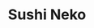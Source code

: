 ---
layout: place
title: "Sushi Neko"
permalink: /arizona/queen-creek/sushi-neko.html
stateAbbr: AZ
stateName: Arizona
cityName: Queen Creek
seo:
  name: "Sushi Neko"
  type: Restaurant
  links: https://sushi-neko.shop/
description: "Looking for sushi in Queen Creek, Arizona? Check out Sushi Neko for a delightful Japanese dining experience. Enjoy a variety of sushi and other dishes in a w..."
place_id: ChIJ_95nX5RSKocRbARw3wRcHOI
photos:
  - name: >-
      places/ChIJ_95nX5RSKocRbARw3wRcHOI/photos/AeeoHcJHbuwyQ3b2z8d1FzsHIa8qvm91M2sxazwyqdm2iZPjNojE7irDgfl0twcpivk8nAMFfYtrnyj0LABMFK0m8-yDsX9j5GHhIybIzXFMqHLWQ19dC4CtzCcAMR2hx7gO05gucMnb6Awvl-oSlWbQ1XFJ_2nvk-87G4jB9wjYvC6wyOlrZJQvGOQ7O8TbrqRCSXP42vPzkZZ1K6u1w1h4GBdUi8xgeIh6zMmeRhL2EfHb7Mr4hVrUEvG29ULEkkRQ7FFDd108LXSNtBPhc3u6rUkT_yzJ-W2LZlqbVAlE9svsmL7CKNblQTcrRSqg6hVrXd93Fx0XvlWaPuhugKFViwqUl_squPAPTgGFh7w90aWJgyUJlWqisGC-TH1iX7jCi-fZdi8uk6e8etUg5FtZfl6rjpsix54RhnET2FHDijQ2eIvQ
    widthPx: 4032
    heightPx: 2268
    authorAttributions:
      - displayName: Michael Dun
        uri: https://maps.google.com/maps/contrib/110796096810505771574
        photoUri: >-
          https://lh3.googleusercontent.com/a-/ALV-UjX5un0qQKo4aLYah6UyNMpd-Yb_-yMzj6kFTbKMaleyUqvzyeNrkw=s100-p-k-no-mo
    flagContentUri: >-
      https://www.google.com/local/imagery/report/?cb_client=maps_api_places.places_api&image_key=!1e10!2sCIHM0ogKEICAgID4uqfhrwE&hl=en-US
    googleMapsUri: >-
      https://www.google.com/maps/place//data=!3m4!1e2!3m2!1sCIHM0ogKEICAgID4uqfhrwE!2e10!4m2!3m1!1s0x872a52945f67deff:0xe21c5c04df70046c
  - name: >-
      places/ChIJ_95nX5RSKocRbARw3wRcHOI/photos/AeeoHcI5ny3yCi6FjHceyeS2XM7oHo1dPPI9Y0CZMw0mr8bHjIHvXhFrs5bfDXPQci7dXbYOW04U1QPSorj1PZ9NDVRGFHinEp8Y67Oaj1711eYbhFxhUE8tQnGdcmHY6vHZ075CJNEnmwWZ43Xn5R14W8vDaKjAEuWzrw3_UTPHc5PmQJoW0leSu6KSjEOVtfg0FqWraV04_HZklPHh5rHg2KySecwXawlHA68nnMUcG81XXs3y8XgNNdB4IEHwxVVafarGcnswlBBDczs1yu4eX9hzoMGrb3_pECMz2EUkmANvog
    widthPx: 960
    heightPx: 640
    authorAttributions:
      - displayName: Sushi Neko
        uri: https://maps.google.com/maps/contrib/109962222317149216172
        photoUri: >-
          https://lh3.googleusercontent.com/a-/ALV-UjVBfVVCE9w4cfXSs3zSQedKraVrPVP66Wg3b5Bj55jdcAVPaJIS=s100-p-k-no-mo
    flagContentUri: >-
      https://www.google.com/local/imagery/report/?cb_client=maps_api_places.places_api&image_key=!1e10!2sAF1QipPrfTjDzDJxgLiztvBHHnWwO47lsr8N5F5X-zjf&hl=en-US
    googleMapsUri: >-
      https://www.google.com/maps/place//data=!3m4!1e2!3m2!1sAF1QipPrfTjDzDJxgLiztvBHHnWwO47lsr8N5F5X-zjf!2e10!4m2!3m1!1s0x872a52945f67deff:0xe21c5c04df70046c
  - name: >-
      places/ChIJ_95nX5RSKocRbARw3wRcHOI/photos/AeeoHcI61axfnPO4N5oK5uSlziSQPm617jOMmv3l7F-W4EphLGMhf-teBYRcANlM6mc4jRxQnKPZFHOarD8AU4mdzRQrD5kNxWVAKV9nbMCjgNT2hcXWcUakMGSuvcnT6_QhAXTf9vQaow_cFzijU1cIL5ZqqdUKacAFY-H_dmEB8Ropi36325lgpQ3uJSLXM-apfeijHAd9Al7WSYBT11y6lUiy7BCTC9kpofWwYSyqgfb18HtEUUC8ir31JA5Qm2GKMqzhbZfR998BUx8QYIwR-YO-lbzPfBb26JFkJuuy13x4TQ
    widthPx: 1193
    heightPx: 672
    authorAttributions:
      - displayName: Sushi Neko
        uri: https://maps.google.com/maps/contrib/109962222317149216172
        photoUri: >-
          https://lh3.googleusercontent.com/a-/ALV-UjVBfVVCE9w4cfXSs3zSQedKraVrPVP66Wg3b5Bj55jdcAVPaJIS=s100-p-k-no-mo
    flagContentUri: >-
      https://www.google.com/local/imagery/report/?cb_client=maps_api_places.places_api&image_key=!1e10!2sAF1QipPZr2NxgSwny5PTzL-0Aix12_myWmBSe4gNr18X&hl=en-US
    googleMapsUri: >-
      https://www.google.com/maps/place//data=!3m4!1e2!3m2!1sAF1QipPZr2NxgSwny5PTzL-0Aix12_myWmBSe4gNr18X!2e10!4m2!3m1!1s0x872a52945f67deff:0xe21c5c04df70046c
  - name: >-
      places/ChIJ_95nX5RSKocRbARw3wRcHOI/photos/AeeoHcKMD6GOD9SEqmIsEqYSx9JrCMr7eHCQz59kTH9d21Id5m3vpr4BE7iV8iLoGsDnaptYOM3UuxNXe1edsncOd-tzCrDJRFb2xmb2WL7Ukphrp7ZvbL5qhYRNunk1u3r_EP-FtXDRy69t4wDwg6lrixP-h8E13MIu992lAP-OLU68kK-2NreaoyTdblZBPlq25E8g9Ht9vC5YiHD89bco9dCMOuPaVhG-jJsGOABmSIXJo7nSeYWh3IGTK2bMgnwxvhcNIcVr1aPhEcGteBtzH85SGdAqUtmNZCGQ0HRUPE0Z2stRFq3qkfEeX5X8HMmfg1XBtLawjjV7L7JuPA3I0psfK-3xsYx6bsnVky_MmQODaKdnI4IJ-CzNK6B93Bctip_RAOY__wLPLA6GpdkVOpijxvPTIP6CdqbXP4ulOgkf8r7W
    widthPx: 4608
    heightPx: 3456
    authorAttributions:
      - displayName: Desiree Orona
        uri: https://maps.google.com/maps/contrib/105971025751072310892
        photoUri: >-
          https://lh3.googleusercontent.com/a-/ALV-UjUIHc2zimbwAezKXqJlJw1ncFTxaSVa0kM5cbl_OvTsMX7YygAnbA=s100-p-k-no-mo
    flagContentUri: >-
      https://www.google.com/local/imagery/report/?cb_client=maps_api_places.places_api&image_key=!1e10!2sCIHM0ogKEICAgICLlc73jQE&hl=en-US
    googleMapsUri: >-
      https://www.google.com/maps/place//data=!3m4!1e2!3m2!1sCIHM0ogKEICAgICLlc73jQE!2e10!4m2!3m1!1s0x872a52945f67deff:0xe21c5c04df70046c
  - name: >-
      places/ChIJ_95nX5RSKocRbARw3wRcHOI/photos/AeeoHcKKwR40C8PsIKMFWlE2coSvtu64w_MGHUJxSksq2rWhofblAZNd_0qZebpHhUOt9IooCnkGSsrlHk0_qQa9ppRAi_BbZ7rzygluwcaNCxnQspXzGCozqqhD-2I8_dw5K3A32aongyDF-V5Bs2-wzGPKOuelvKNdhOwu30xIJ90hwlnMzHUp--pWttWH8OnnX2Epv_BNX0Rx2lyLPlSMhspG-EhEe9_j9xSk0Xb_IzKAPysB9iarJovIkmnj-5HRSknRCmylmCxdEMwIwZk_hjt62Los7ruUAydS4ZvC6OjCNPNJ4tPA6_vH_yiX92Oy1oA7bQDuf8MXb0cL7RnCqxaKxoPXZesq-NRJzTRAnb4bHd2_ZH2ymJkMhmzFVeeD9-en6p2-lMvl2xlIOSjtLJcLIqpbqT1zlkl3gP44QXL8bOaJ
    widthPx: 4000
    heightPx: 3000
    authorAttributions:
      - displayName: Monica Ballesteros
        uri: https://maps.google.com/maps/contrib/101139466289496303200
        photoUri: >-
          https://lh3.googleusercontent.com/a-/ALV-UjXuhPl_ctMxerm3VRZq57dfb5VuqgO4OerE0E1DjZdIhAPkYda7=s100-p-k-no-mo
    flagContentUri: >-
      https://www.google.com/local/imagery/report/?cb_client=maps_api_places.places_api&image_key=!1e10!2sCIHM0ogKEICAgICyu8WqiwE&hl=en-US
    googleMapsUri: >-
      https://www.google.com/maps/place//data=!3m4!1e2!3m2!1sCIHM0ogKEICAgICyu8WqiwE!2e10!4m2!3m1!1s0x872a52945f67deff:0xe21c5c04df70046c
  - name: >-
      places/ChIJ_95nX5RSKocRbARw3wRcHOI/photos/AeeoHcIOW26cKg9ts7mNOI9raKgjQp3FncDj6eFWqg7kTEfPn8OI-2G7GAKZucw_NAPBZvQU3cMoWqdpIT8_lJizupkl7SiE5M3f47ptVUGH7Aftaplr-T2i6LfWqv2LmCngXGoh2p-wQ0KZmJqKZPJZUaibqTT4GCaeGJql9uSSOgOR_ft2Rgj1p6Lq8k1wzHdHBDj2oy-rYrLN0Q_vO66ZKI31yG9tHznaGt5Dfaw1IM90mv8ocWT4yw8G0KDzdorB2UGchau1c2NM5feo-kfCYV9kesOoF8o9T_lsLjCOlfTRH-Zf7uo1baIgXZDK9Ml98wAwo_8F4ILUx_uWZpy2YkGP6Q2gK_SuQ22EXZvtxBfxD4aN0-6YLNeyPtztlYRbyhpB9utFmceshVNOf11laObqFP3XsN5ckAtn0mJUBEpdng
    widthPx: 3024
    heightPx: 4032
    authorAttributions:
      - displayName: L Alt
        uri: https://maps.google.com/maps/contrib/118252968518224671720
        photoUri: >-
          https://lh3.googleusercontent.com/a/ACg8ocIeBswjUNcNcG02R_TGh6_WzG8u3AZO3aKtime8fP7xdx90xA=s100-p-k-no-mo
    flagContentUri: >-
      https://www.google.com/local/imagery/report/?cb_client=maps_api_places.places_api&image_key=!1e10!2sCIHM0ogKEICAgICWlszpPg&hl=en-US
    googleMapsUri: >-
      https://www.google.com/maps/place//data=!3m4!1e2!3m2!1sCIHM0ogKEICAgICWlszpPg!2e10!4m2!3m1!1s0x872a52945f67deff:0xe21c5c04df70046c
  - name: >-
      places/ChIJ_95nX5RSKocRbARw3wRcHOI/photos/AeeoHcK5O5rHwpMAcJE5uxsozc9GGGCYnBkSULFqLPXeEnC_GIfIwRG2PGVARIOWHPwkEZ0Ln8yFGMne0tHWs_HmTbnrCjl6IUnJbW1yvUNjpwSskh8E8zYY578UloFmKkZEX2J66U25dfYBM3ynRn4YP6a1JtFhexXoCQI1QW_wxy-Qk_qgZARljJGLxbLp8lhtzV0V1jxZj8x3L3QC2rdM5FCcn4FpCmosi2u2AuJxXLg_01s-xGInt_oe-STpu5J6MyQ-rc_b_dvafyFNWBjCAdY2ty3kTfZOOZDUPEXNrZFFqKh7zem52MdxF84r7RE8VJqf0ZOi8KvSN3dteeMr4Nf8oULXOtQp6fl1jwuDuDEiTBfruVCRXBsQgNcVXirYtP8MjNIPE7xr8zL-4g_6FJ2hxvHTOA5-i1pNLQ9QFcQ
    widthPx: 3072
    heightPx: 4080
    authorAttributions:
      - displayName: David Ekiss
        uri: https://maps.google.com/maps/contrib/102858824162050764723
        photoUri: >-
          https://lh3.googleusercontent.com/a-/ALV-UjXxZIFKLMrB0AKrV2ZhAYodk0-TvO7UR6c5r_VvkFJbyu0omAKQ=s100-p-k-no-mo
    flagContentUri: >-
      https://www.google.com/local/imagery/report/?cb_client=maps_api_places.places_api&image_key=!1e10!2sCIHM0ogKEICAgIDDlpPRBw&hl=en-US
    googleMapsUri: >-
      https://www.google.com/maps/place//data=!3m4!1e2!3m2!1sCIHM0ogKEICAgIDDlpPRBw!2e10!4m2!3m1!1s0x872a52945f67deff:0xe21c5c04df70046c
  - name: >-
      places/ChIJ_95nX5RSKocRbARw3wRcHOI/photos/AeeoHcJqKn8GscU8E6pXkOp3fsJmbs8VeT1GUz1XVCWrXnYQQQRCHU5GXrABzT6R6ABrM0sgndZgTA2v6jkS_LCO8MEYyfWyy2JY83edLzVYBZW_Cvd8Of9AKMdgGhYczIDBjl9Ob9GL3FXMejyVAh5FbtHt5kTJGvKVn5eZyzHNtBbE_HI0mIjq2Txcf4p1QCfdaQIRNN4vKF_utFa3ECjD1P0FvjgfWXH0M1aiXQr-vtdwKZVOQnZUBWboMFdls_p9_lcqzAd6XgB3jZWOEMPmEcJ-io3geSjFeHEJKmrlV-C3YMi9JP_z0GhXVyp7aqF0C52l7PPoiYAD55COO61h9SUpIOBU3Cqiycw8Zd1furM8v7sSPrFQc0BHgUJzQ8BzPSNZG8dB_D5R_93xlr3DyOzlunLL-PxXbQ5HrMNRIGk3pvQ
    widthPx: 3072
    heightPx: 4080
    authorAttributions:
      - displayName: David Ekiss
        uri: https://maps.google.com/maps/contrib/102858824162050764723
        photoUri: >-
          https://lh3.googleusercontent.com/a-/ALV-UjXxZIFKLMrB0AKrV2ZhAYodk0-TvO7UR6c5r_VvkFJbyu0omAKQ=s100-p-k-no-mo
    flagContentUri: >-
      https://www.google.com/local/imagery/report/?cb_client=maps_api_places.places_api&image_key=!1e10!2sCIHM0ogKEICAgIDDlpPR-wE&hl=en-US
    googleMapsUri: >-
      https://www.google.com/maps/place//data=!3m4!1e2!3m2!1sCIHM0ogKEICAgIDDlpPR-wE!2e10!4m2!3m1!1s0x872a52945f67deff:0xe21c5c04df70046c
  - name: >-
      places/ChIJ_95nX5RSKocRbARw3wRcHOI/photos/AeeoHcLvJQblEXj_0IODky9XZhSCLhewj8Sc3RmELXhDufU94aKooIYb2YurNmce_57zq_XvUWs6Oc6m3-1q1D5YL30o-rj7epE3vS4Krst8QGxCqysf6v0CZYkdnkK_BtelPPKrTcBn5BXUq6QwqyUthcJrq5qlXzkS9kZhjoWOngYEfl2GMF8c9T5smYNNwxV5roSX8A2ZA2q6RVvFuB_jxIpwUqo0kSdfWNNE4o7WBHD7WyNdVinnmYigmAgm-PgeliaRbaVtbnLs0Wu2Fa6DfRakCjO3LHsjgisoVjQUkMOg00jAGyp6AXOtSUZUQzeopfM4iQDhlMm4LcnBUpBSHyUJI-Hi53Jx05HRHgoZJYoVw2qP8ufV9Hv7PpjAVN8n4PNe2TbWdYb0QjrI8Qq6obv7BCfwhmdYnwzdyOa7iAKxuQ
    widthPx: 4080
    heightPx: 3072
    authorAttributions:
      - displayName: Steve Coates
        uri: https://maps.google.com/maps/contrib/115157536534424345301
        photoUri: >-
          https://lh3.googleusercontent.com/a-/ALV-UjV1UOlBWYmfJIzb-wQW6cEPQz94mMabR-QoTfUV7cbZV94KpdktDA=s100-p-k-no-mo
    flagContentUri: >-
      https://www.google.com/local/imagery/report/?cb_client=maps_api_places.places_api&image_key=!1e10!2sCIHM0ogKEICAgIDW7-ORag&hl=en-US
    googleMapsUri: >-
      https://www.google.com/maps/place//data=!3m4!1e2!3m2!1sCIHM0ogKEICAgIDW7-ORag!2e10!4m2!3m1!1s0x872a52945f67deff:0xe21c5c04df70046c
  - name: >-
      places/ChIJ_95nX5RSKocRbARw3wRcHOI/photos/AeeoHcK82CIMhJYcKPMVURDAEWJOX-lVWwZ50qUPgaaF0ptCIk8VYBwTDMfnWvgG8fLynWEe8QutZfqkCSVbqhGCSz31sKq13QM6aA4NlV7UCGHMpGYTVhQ0I5nub081RCaFI5Ye527Vf4_ipkkDDsnf43dKygDNGqH7gmsS-2xE88pTuHHj5Y1byofys6ERL8h9D-54FY7E2WMHL0B2RzhFrSFB0QAvPJgCkYLeOgdIzhizcZ7A4V9YYhfGhwpNyndnGqXCbAkoijwq9tu7xrnAGhjf6P38XCPlWSjgt2SVMS3qCfgsq1c8sh-crSCiuNHX2x-V5qAeGlKaBAuiQD18Gipyz6wUaB_CojhdZyCEoBq9FI_7PQCvgfP5NZLrkR13Bp2gSmI1eLL4HetucRvjqXLgTUzPmYFYBvr0hFTtjJML_w
    widthPx: 4608
    heightPx: 3456
    authorAttributions:
      - displayName: Ana Medic
        uri: https://maps.google.com/maps/contrib/103243574286465956787
        photoUri: >-
          https://lh3.googleusercontent.com/a/ACg8ocLGYkN0VI0kwIMxAOEDuOLlyyZCc4DxDDn8y55nJZq9BM_vMg=s100-p-k-no-mo
    flagContentUri: >-
      https://www.google.com/local/imagery/report/?cb_client=maps_api_places.places_api&image_key=!1e10!2sCIHM0ogKEICAgICux76tSA&hl=en-US
    googleMapsUri: >-
      https://www.google.com/maps/place//data=!3m4!1e2!3m2!1sCIHM0ogKEICAgICux76tSA!2e10!4m2!3m1!1s0x872a52945f67deff:0xe21c5c04df70046c
address: '23670 S Power Rd #102, Queen Creek, AZ 85142, USA'
street: '23670 S Power Rd #102'
city: Queen Creek
state: AZ
zip: '85142'
country: USA
neighborhood: Queen Creek Marketplace
latitude: '33.233752'
longitude: '-111.686806'
accessibility_options:
  wheelchairAccessibleParking: true
  wheelchairAccessibleEntrance: true
  wheelchairAccessibleRestroom: true
  wheelchairAccessibleSeating: true
business_status: OPERATIONAL
name: Sushi Neko
google_maps_links:
  directionsUri: >-
    https://www.google.com/maps/dir//''/data=!4m7!4m6!1m1!4e2!1m2!1m1!1s0x872a52945f67deff:0xe21c5c04df70046c!3e0
  placeUri: https://maps.google.com/?cid=16292998727917896812
  writeAReviewUri: >-
    https://www.google.com/maps/place//data=!4m3!3m2!1s0x872a52945f67deff:0xe21c5c04df70046c!12e1
  reviewsUri: >-
    https://www.google.com/maps/place//data=!4m4!3m3!1s0x872a52945f67deff:0xe21c5c04df70046c!9m1!1b1
  photosUri: >-
    https://www.google.com/maps/place//data=!4m3!3m2!1s0x872a52945f67deff:0xe21c5c04df70046c!10e5
primary_type: Sushi Restaurant
opening_hours:
  regular: null
  current: null
secondary_opening_hours:
  regular:
    weekdayDescriptions: null
    type: null
  current:
    weekdayDescriptions: null
    type: null
phone: (480) 279-6578
price_level: PRICE_LEVEL_MODERATE
price_range: $10 &ndash; $20
rating: '4.7'
rating_count: 924
website: https://sushi-neko.shop/
reviews: null
parking_options: null
payment_options: null
allow_dogs: null
curbside_pickup: null
delivery: null
dine_in: null
good_for_children: null
good_for_groups: null
good_for_sports: null
live_music: null
menu_for_children: null
outdoor_seating: null
reservable: null
restroom: null
serves_beer: null
serves_breakfast: null
serves_brunch: null
serves_cocktails: null
serves_coffee: null
serves_dinner: null
serves_dessert: null
serves_lunch: null
serves_vegetarian_food: null
serves_wine: null
takeout: null
summary: null

---